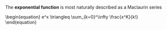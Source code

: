 The **exponential function** is most naturally described as a Maclaurin series

\begin{equation}
e^x \triangleq \sum_{k=0}^\infty \frac{x^K}{k!}
\end{equation}